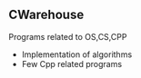 ## CWarehouse
Programs related to OS,CS,CPP
- Implementation of algorithms
- Few Cpp related programs
